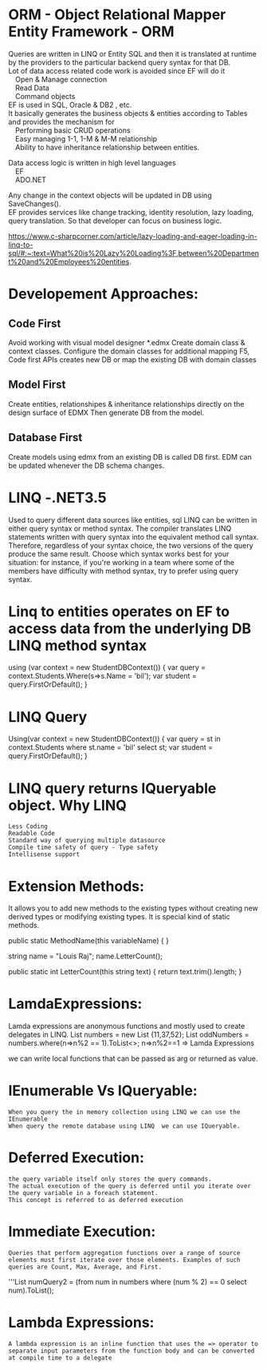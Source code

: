 ﻿ORM - Object Relational Mapper
Entity Framework - ORM
======================
Queries are written in LINQ or Entity SQL and then it is translated at runtime by the providers to the particular backend query syntax for that DB.<br/>
Lot of data access related code work is avoided since EF will do it<br/>
    &emsp;Open & Manage connection<br/>
    &emsp;Read Data<br/>
    &emsp;Command objects<br/>
EF is used in SQL, Oracle & DB2 , etc.<br/>
It basically generates the business objects & entities according to Tables and provides the mechanism for<br/>
    &emsp;Performing basic CRUD operations<br/>
    &emsp;Easy managing 1-1, 1-M & M-M relationship<br/>
    &emsp;Ability to have inheritance relationship between entities.<br/>

Data access logic is written in high level languages<br/>
    &emsp;EF<br/>
        &emsp;ADO.NET<br/>

Any change in the context objects will be updated in DB using SaveChanges().<br/>
EF provides services like change tracking, identity resolution, lazy loading, query translation. So that developer can focus on business logic.

https://www.c-sharpcorner.com/article/lazy-loading-and-eager-loading-in-linq-to-sql/#:~:text=What%20is%20Lazy%20Loading%3F,between%20Department%20and%20Employees%20entities.


Developement Approaches:
========================

Code First
----------
Avoid working with visual model designer *.edmx
Create domain class & context classes.
Configure the domain classes for additional mapping
F5, Code first APIs creates new DB or map the existing DB with domain classes

Model First
-----------
Create entities, relationshipes & inheritance relationships directly on the design surface of EDMX
Then generate DB from the model.

Database First
---------------
Create models using edmx from an existing DB is called DB first.
EDM can be updated whenever the DB schema changes.

LINQ -.NET3.5
==============
Used to query different data sources like entities, sql 
LINQ can be written in either query syntax or method syntax.
The compiler translates LINQ statements written with query syntax into the equivalent method call syntax. 
Therefore, regardless of your syntax choice, the two versions of the query produce the same result. 
Choose which syntax works best for your situation: for instance, if you're working in a team where 
some of the members have difficulty with method syntax, try to prefer using query syntax.

Linq to entities operates on EF to access data from the underlying DB
LINQ method syntax
==================
using (var context = new StudentDBContext())
{
 var query =  context.Students.Where(s=>s.Name = 'bil');
 var student = query.FirstOrDefault<Student>();
}
    
LINQ Query
===========
Using(var context = new StudentDBContext())
{
 var query = st in context.Students
             where st.name = 'bil'
             select st;
 var student = query.FirstOrDefault<Student>();
}

LINQ query returns **IQueryable** object.
Why LINQ
========
    Less Coding
    Readable Code
    Standard way of querying multiple datasource
    Compile time safety of query - Type safety
    Intellisense support
    
Extension Methods:
=================
It allows you to add new methods to the existing types without creating new derived types or modifying existing types.
It is special kind of static methods.

public static <ReturnType> MethodName(this <ExtensionType> variableName) {
    }
    
 string name = "Louis Raj";
 name.LetterCount();
    
public static int LetterCount(this string text)
{
return text.trim().length;
}

LamdaExpressions:
=================
Lamda expressions are anonymous functions and mostly used to create delegates in LINQ.
List<int> numbers = new List<int> {11,37,52};
List<int> oddNumbers =  numbers.where(n=>n%2 == 1).ToList<>;
    n=>n%2==1    => Lamda Expressions
    
we can write local functions that can be passed as arg or returned as value.

IEnumerable<T> Vs IQueryable<T>:
===============================
    When you query the in memory collection using LINQ we can use the IEnumerable
    When query the remote database using LINQ  we can use IQueryable.
Deferred Execution:
===================
    the query variable itself only stores the query commands. 
    The actual execution of the query is deferred until you iterate over the query variable in a foreach statement. 
    This concept is referred to as deferred execution 

Immediate Execution:
====================

    Queries that perform aggregation functions over a range of source elements must first iterate over those elements. Examples of such queries are Count, Max, Average, and First.

'''List<int> numQuery2 =
    (from num in numbers
     where (num % 2) == 0
     select num).ToList();


Lambda Expressions:
===================

    A lambda expression is an inline function that uses the => operator to separate input parameters from the function body and can be converted at compile time to a delegate
